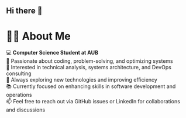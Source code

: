 ## Hi there 👋

# 👨‍💻 About Me

💻 **Computer Science Student at AUB**  
🔧 Passionate about coding, problem-solving, and optimizing systems  
🚀 Interested in technical analysis, systems architecture, and DevOps consulting  
🌱 Always exploring new technologies and improving efficiency  
📚 Currently focused on enhancing skills in software development and operations  
📫 Feel free to reach out via GitHub issues or LinkedIn for collaborations and discussions
